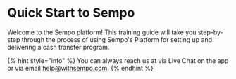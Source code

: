 # Quick Start to Sempo

Welcome to the Sempo platform! This training guide will take you step-by-step through the process of using Sempo's Platform for setting up and delivering a cash transfer program.

{% hint style="info" %}
You can always reach us at via Live Chat on the app or via email [help@withsempo.com](mailto:help@withsempo.com).
{% endhint %}



